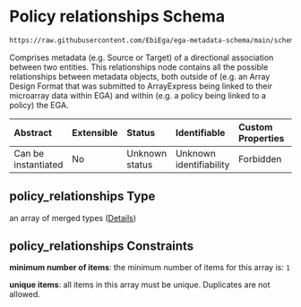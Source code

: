 # Policy relationships Schema

```txt
https://raw.githubusercontent.com/EbiEga/ega-metadata-schema/main/schemas/EGA.policy.json#/properties/policy_relationships
```

Comprises metadata (e.g. Source or Target) of a directional association between two entities. This relationships node contains all the possible relationships between metadata objects, both outside of (e.g. an Array Design Format that was submitted to ArrayExpress being linked to their microarray data within EGA) and within (e.g. a policy being linked to a policy) the EGA.

| Abstract            | Extensible | Status         | Identifiable            | Custom Properties | Additional Properties | Access Restrictions | Defined In                                                                   |
| :------------------ | :--------- | :------------- | :---------------------- | :---------------- | :-------------------- | :------------------ | :--------------------------------------------------------------------------- |
| Can be instantiated | No         | Unknown status | Unknown identifiability | Forbidden         | Forbidden             | none                | [EGA.policy.json\*](../../../schemas/EGA.policy.json "open original schema") |

## policy\_relationships Type

an array of merged types ([Details](ega-16-properties-policy-relationships-items.md))

## policy\_relationships Constraints

**minimum number of items**: the minimum number of items for this array is: `1`

**unique items**: all items in this array must be unique. Duplicates are not allowed.
